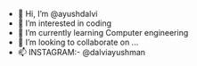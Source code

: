 - 👋 Hi, I’m @ayushdalvi
- 👀 I’m interested in coding
- 🌱 I’m currently learning Computer engineering
- 💞️ I’m looking to collaborate on ...
- 📫 INSTAGRAM:- @dalviayushman

<!---
ayushdalvi/ayushdalvi is a ✨ special ✨ repository because its `README.md` (this file) appears on your GitHub profile.
You can click the Preview link to take a look at your changes.
--->
